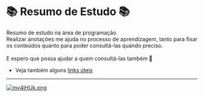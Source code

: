 # 📚 Resumo de Estudo 📚

Resumo de estudo na área de programação. </br>
Realizar anotações me ajuda no processo de aprendizagem, tanto para fixar os conteúdos quanto para poder consultá-las quando preciso. </br>
</br>
E espero que possa ajudar a quem consultá-las também 🚀 <br>

- Veja também alguns <a target="_blank" href="./links-uteis.md"> links úteis</a>


---
[![mv4iHUk.png](https://i.imgur.com/mv4iHUk.png)](https://imgur.com/mv4iHUk)
